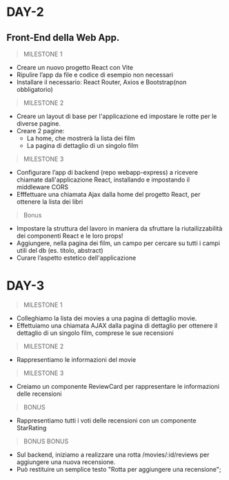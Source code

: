 # DAY-2

## Front-End della Web App.

> MILESTONE 1

- Creare un nuovo progetto React con Vite
- Ripulire l’app da file e codice di esempio non necessari
- Installare il necessario: React Router, Axios e Bootstrap(non obbligatorio)

> MILESTONE 2

- Creare un layout di base per l'applicazione ed impostare le rotte per le diverse pagine.
- Creare 2 pagine:
    - La home, che mostrerà la lista dei film
    - La pagina di dettaglio di un singolo film

> MILESTONE 3

- Configurare l’app di backend (repo webapp-express) a ricevere chiamate dall'applicazione React, installando e impostando il middleware CORS
- Efffettuare una chiamata Ajax dalla home del progetto React, per ottenere la lista dei libri

> Bonus

- Impostare la struttura del lavoro in maniera da sfruttare la riutailizzabilità dei componenti React e le loro props!
- Aggiungere, nella pagina dei film, un campo per cercare su tutti i campi utili del db (es. titolo, abstract)
- Curare l’aspetto estetico dell'applicazione

# DAY-3

> MILESTONE 1

- Colleghiamo la lista dei movies a una pagina di dettaglio movie.
- Effettuiamo una chiamata AJAX dalla pagina di dettaglio per ottenere il dettaglio di un singolo film, comprese le sue recensioni

> MILESTONE 2

- Rappresentiamo le informazioni del movie

> MILESTONE 3

- Creiamo un componente ReviewCard per rappresentare le informazioni delle recensioni

> BONUS

- Rappresentiamo tutti i voti delle recensioni con un componente StarRating

> BONUS BONUS

- Sul backend, iniziamo a realizzare una rotta /movies/:id/reviews per aggiungere una nuova recensione.
- Può restituire un semplice testo "Rotta per aggiungere una recensione";